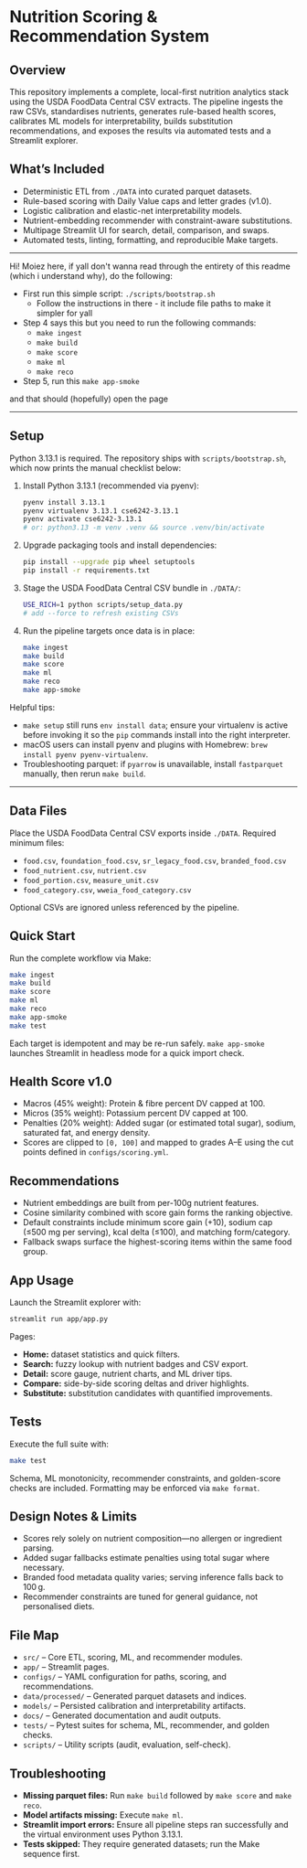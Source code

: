 # Nutrition Scoring & Recommendation System

## Overview

This repository implements a complete, local-first nutrition analytics stack using the USDA FoodData Central CSV extracts. The pipeline ingests the raw CSVs, standardises nutrients, generates rule-based health scores, calibrates ML models for interpretability, builds substitution recommendations, and exposes the results via automated tests and a Streamlit explorer.

## What’s Included

-   Deterministic ETL from `./DATA` into curated parquet datasets.
-   Rule-based scoring with Daily Value caps and letter grades (v1.0).
-   Logistic calibration and elastic-net interpretability models.
-   Nutrient-embedding recommender with constraint-aware substitutions.
-   Multipage Streamlit UI for search, detail, comparison, and swaps.
-   Automated tests, linting, formatting, and reproducible Make targets.

---

Hi! Moiez here, if yall don't wanna read through the entirety of this readme (which i understand why), do the following:

-   First run this simple script: `./scripts/bootstrap.sh`
    -   Follow the instructions in there - it include file paths to make it simpler for yall
-   Step 4 says this but you need to run the following commands:
    -   `make ingest`
    -   `make build`
    -   `make score`
    -   `make ml`
    -   `make reco`
-   Step 5, run this `make app-smoke`

and that should (hopefully) open the page

---

## Setup

Python 3.13.1 is required. The repository ships with `scripts/bootstrap.sh`, which now prints the manual checklist below:

1. Install Python 3.13.1 (recommended via pyenv):
    ```bash
    pyenv install 3.13.1
    pyenv virtualenv 3.13.1 cse6242-3.13.1
    pyenv activate cse6242-3.13.1
    # or: python3.13 -m venv .venv && source .venv/bin/activate
    ```
2. Upgrade packaging tools and install dependencies:
    ```bash
    pip install --upgrade pip wheel setuptools
    pip install -r requirements.txt
    ```
3. Stage the USDA FoodData Central CSV bundle in `./DATA/`:
    ```bash
    USE_RICH=1 python scripts/setup_data.py
    # add --force to refresh existing CSVs
    ```
4. Run the pipeline targets once data is in place:
    ```bash
    make ingest
    make build
    make score
    make ml
    make reco
    make app-smoke
    ```

Helpful tips:

-   `make setup` still runs `env install data`; ensure your virtualenv is active before invoking it so the `pip` commands install into the right interpreter.
-   macOS users can install pyenv and plugins with Homebrew: `brew install pyenv pyenv-virtualenv`.
-   Troubleshooting parquet: if `pyarrow` is unavailable, install `fastparquet` manually, then rerun `make build`.

---

## Data Files

Place the USDA FoodData Central CSV exports inside `./DATA`. Required minimum files:

-   `food.csv`, `foundation_food.csv`, `sr_legacy_food.csv`, `branded_food.csv`
-   `food_nutrient.csv`, `nutrient.csv`
-   `food_portion.csv`, `measure_unit.csv`
-   `food_category.csv`, `wweia_food_category.csv`

Optional CSVs are ignored unless referenced by the pipeline.

## Quick Start

Run the complete workflow via Make:

```bash
make ingest
make build
make score
make ml
make reco
make app-smoke
make test
```

Each target is idempotent and may be re-run safely. `make app-smoke` launches Streamlit in headless mode for a quick import check.

## Health Score v1.0

-   Macros (45% weight): Protein & fibre percent DV capped at 100.
-   Micros (35% weight): Potassium percent DV capped at 100.
-   Penalties (20% weight): Added sugar (or estimated total sugar), sodium, saturated fat, and energy density.
-   Scores are clipped to `[0, 100]` and mapped to grades A–E using the cut points defined in `configs/scoring.yml`.

## Recommendations

-   Nutrient embeddings are built from per-100g nutrient features.
-   Cosine similarity combined with score gain forms the ranking objective.
-   Default constraints include minimum score gain (+10), sodium cap (≤500 mg per serving), kcal delta (≤100), and matching form/category.
-   Fallback swaps surface the highest-scoring items within the same food group.

## App Usage

Launch the Streamlit explorer with:

```bash
streamlit run app/app.py
```

Pages:

-   **Home:** dataset statistics and quick filters.
-   **Search:** fuzzy lookup with nutrient badges and CSV export.
-   **Detail:** score gauge, nutrient charts, and ML driver tips.
-   **Compare:** side-by-side scoring deltas and driver highlights.
-   **Substitute:** substitution candidates with quantified improvements.

## Tests

Execute the full suite with:

```bash
make test
```

Schema, ML monotonicity, recommender constraints, and golden-score checks are included. Formatting may be enforced via `make format`.

## Design Notes & Limits

-   Scores rely solely on nutrient composition—no allergen or ingredient parsing.
-   Added sugar fallbacks estimate penalties using total sugar where necessary.
-   Branded food metadata quality varies; serving inference falls back to 100 g.
-   Recommender constraints are tuned for general guidance, not personalised diets.

## File Map

-   `src/` – Core ETL, scoring, ML, and recommender modules.
-   `app/` – Streamlit pages.
-   `configs/` – YAML configuration for paths, scoring, and recommendations.
-   `data/processed/` – Generated parquet datasets and indices.
-   `models/` – Persisted calibration and interpretability artifacts.
-   `docs/` – Generated documentation and audit outputs.
-   `tests/` – Pytest suites for schema, ML, recommender, and golden checks.
-   `scripts/` – Utility scripts (audit, evaluation, self-check).

## Troubleshooting

-   **Missing parquet files:** Run `make build` followed by `make score` and `make reco`.
-   **Model artifacts missing:** Execute `make ml`.
-   **Streamlit import errors:** Ensure all pipeline steps ran successfully and the virtual environment uses Python 3.13.1.
-   **Tests skipped:** They require generated datasets; run the Make sequence first.

